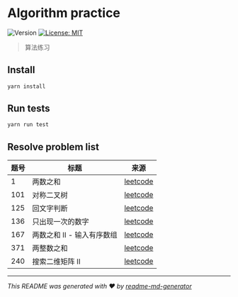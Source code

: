 # Algorithm practice

![Version](https://img.shields.io/badge/version-1.0.0-blue.svg?cacheSeconds=2592000)
[![License: MIT](https://img.shields.io/badge/License-MIT-yellow.svg)](#)

> 算法练习

## Install

```sh
yarn install
```

## Run tests

```sh
yarn run test
```

## Resolve problem list

| 题号 | 标题                       | 来源                                                                            |
| ---- | -------------------------- | ------------------------------------------------------------------------------- |
| 1    | 两数之和                   | [leetcode](https://leetcode-cn.com/problems/two-sum/)                           |
| 101  | 对称二叉树                 | [leetcode](https://leetcode-cn.com/problems/symmetric-tree/)                    |
| 125  | 回文字判断                 | [leetcode](https://leetcode-cn.com/problems/valid-palindrome/)                  |
| 136  | 只出现一次的数字           | [leetcode](https://leetcode-cn.com/problems/single-number/)                     |
| 167  | 两数之和 II - 输入有序数组 | [leetcode](https://leetcode-cn.com/problems/two-sum-ii-input-array-is-sorted/)  |
| 371  | 两整数之和                 | [leetcode](https://leetcode-cn.com/problems/sum-of-two-integers/)               |
| 240  | 搜索二维矩阵 II            | [leetcode](https://leetcode-cn.com/problems/search-a-2d-matrix-ii/description/) |

---

_This README was generated with ❤️ by [readme-md-generator](https://github.com/kefranabg/readme-md-generator)_
